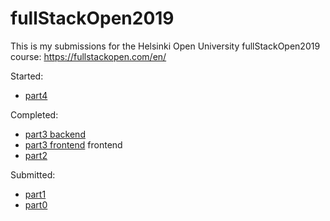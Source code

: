 # fullStackOpen2019
This is my submissions for the Helsinki Open University fullStackOpen2019 course:
https://fullstackopen.com/en/

Started:
- [part4](part4)

Completed:
- [part3  backend](https://github.com/davemk00/FSO_part3/)
- [part3  frontend](part3)  frontend
- [part2](part2)

Submitted:
- [part1](part1)
- [part0](part0)
